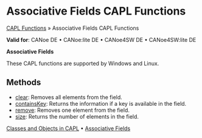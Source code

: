 # Associative Fields CAPL Functions

[CAPL Functions](../CAPLfunctions.md) » Associative Fields CAPL Functions

**Valid for**: CANoe DE • CANoe:lite DE • CANoe4SW DE • CANoe4SW:lite DE

**Associative Fields**

These CAPL functions are supported by Windows and Linux.

## Methods

- [clear](Functions/CAPLfunctionClear.md): Removes all elements from the field.
- [containsKey](Functions/CAPLfunctionContainsKey.md): Returns the information if a key is available in the field.
- [remove](Functions/CAPLfunctionRemove.md): Removes one element from the field.
- [size](Functions/CAPLfunctionSize.md): Returns the number of elements in the field.

[Classes and Objects in CAPL](../../Shared/CAPL/General/ClassesAndObjects.md) • [Associative Fields](../../Shared/CAPL/General/AssociativeFields.md)
